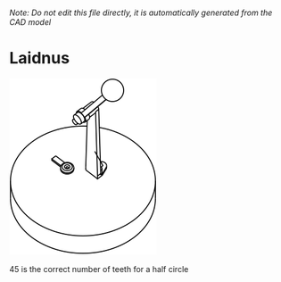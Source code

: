 ###### Note: Do not edit this file directly, it is automatically generated from the CAD model

# Laidnus

![](/project.svg)



 45 is the correct number of teeth for a half circle



